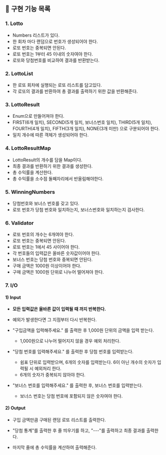 ## 🚀 구현 기능 목록
### 1. Lotto
- Numbers 리스트가 있다.
- 한 회차 마다 랜덤으로 번호가 생성되어야 한다. 
- 로또 번호는 중복되면 안된다.
- 로또 번호는 1부터 45 이내의 숫자여야 한다. 
- 로또와 당첨번호를 비교하여 결과를 반환받는다. 



### 2. LottoList

- 한 로또 회차에 실행되는 로또 리스트를 담고있다. 
- 각 로또의 결과를 반환하여 총 결과를 출력하기 위한 값을 반환해준다. 



### 3. LottoResult

- Enum으로 만들어져야 한다. 
- FIRST(6개 일치), SECOND(5개 일치, 보너스번호 일치), THIRD(5개 일치), FOURTH(4개 일치), FIFTH(3개 일치), NONE(3개 미만) 으로 구분되어야 한다.
- 일치 개수에 따른 객체가 생성되어야 한다. 



### 4. LottoResultMap

- LottoResult의 개수를 담을 Map이다. 
- 최종 결과를 반환하기 위한 결과를 생성한다. 
- 총 수익률을 계산한다. 
- 총 수익률을 소수점 둘째자리에서 반올림해야한다. 



### 5. WinningNumbers

- 당첨번호와 보너스 번호를 갖고 있다. 
- 로또 번호가 당첨 번호와 일치하는지, 보너스번호와 일치하는지 검사한다.



### 6. Validator

- 로또 번호의 개수는 6개여야 한다.
- 로또 번호는 중복되면 안된다.
- 로또 번호는 1에서 45 사이어야 한다. 
- 각 번호들의 입력값은 올바른 숫자값이어야 한다. 
- 보너스 번호는 당첨 번호와 중복되면 안된다. 
- 구매 금액은 1000원 이상이어야 한다. 
- 구매 금액은 1000원 단위로 나누어 떨어져야 한다. 



### 7. I/O
#### 1) Input

- **모든 입력값은 올바른 값이 입력될 때 까지 반복한다.** 
- 예외가 발생한다면 그 지점부터 다시 반복한다. 

- "구입금액을 입력해주세요." 를 출력한 후 1,000원 단위의 금액을 입력 받는다.
  - 1,000원으로 나누어 떨어지지 않을 경우 예외 처리한다. 
- "당첨 번호를 입력해주세요." 를 출력한 후 당첨 번호를 입력받는다. 
  - 쉼표 단위로 입력받으며, 6개의 숫자를 입력받는다. 6이 아닌 개수의 숫자가 입력될 시 예외처리 한다.
  - 6개의 숫자가 중복되지 않아야 한다. 
- "보너스 번호를 입력해주세요." 를 출력한 후, 보너스 번호를 입력받는다.
  - 보너스 번호는 당첨 번호에 포함되지 않은 숫자여야 한다. 

#### 2) Output

- 구입 금액만큼 구매된 랜덤 로또 리스트를 출력한다. 

- "당첨 통계"를 출력한 후 줄 띄우기를 하고, "---"를 출력하고 최종 결과를 출력한다.
- 마지막 줄에 총 수익률을 계산하여 출력해준다. 